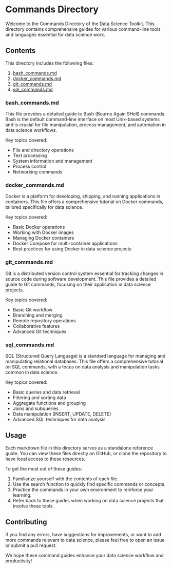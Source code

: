 # Commands Directory

Welcome to the Commands Directory of the Data Science Toolkit. This directory contains comprehensive guides for various command-line tools and languages essential for data science work.

## Contents

This directory includes the following files:

1. [bash_commands.md](#bash_commandsmd)
2. [docker_commands.md](#docker_commandsmd)
3. [git_commands.md](#git_commandsmd)
4. [sql_commands.md](#sql_commandsmd)

### bash_commands.md

This file provides a detailed guide to Bash (Bourne Again SHell) commands. Bash is the default command-line interface on most Unix-based systems and is crucial for file manipulation, process management, and automation in data science workflows.

Key topics covered:
- File and directory operations
- Text processing
- System information and management
- Process control
- Networking commands

### docker_commands.md

Docker is a platform for developing, shipping, and running applications in containers. This file offers a comprehensive tutorial on Docker commands, tailored specifically for data science.

Key topics covered:
- Basic Docker operations
- Working with Docker images
- Managing Docker containers
- Docker Compose for multi-container applications
- Best practices for using Docker in data science projects

### git_commands.md

Git is a distributed version control system essential for tracking changes in source code during software development. This file provides a detailed guide to Git commands, focusing on their application in data science projects.

Key topics covered:
- Basic Git workflow
- Branching and merging
- Remote repository operations
- Collaborative features
- Advanced Git techniques

### sql_commands.md

SQL (Structured Query Language) is a standard language for managing and manipulating relational databases. This file offers a comprehensive tutorial on SQL commands, with a focus on data analysis and manipulation tasks common in data science.

Key topics covered:
- Basic queries and data retrieval
- Filtering and sorting data
- Aggregate functions and grouping
- Joins and subqueries
- Data manipulation (INSERT, UPDATE, DELETE)
- Advanced SQL techniques for data analysis

## Usage

Each markdown file in this directory serves as a standalone reference guide. You can view these files directly on GitHub, or clone the repository to have local access to these resources.

To get the most out of these guides:

1. Familiarize yourself with the contents of each file.
2. Use the search function to quickly find specific commands or concepts.
3. Practice the commands in your own environment to reinforce your learning.
4. Refer back to these guides when working on data science projects that involve these tools.

## Contributing

If you find any errors, have suggestions for improvements, or want to add more commands relevant to data science, please feel free to open an issue or submit a pull request.

We hope these command guides enhance your data science workflow and productivity!